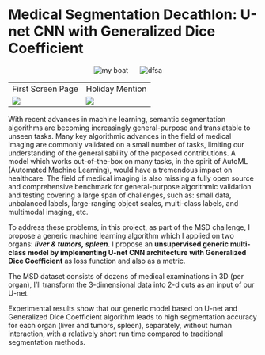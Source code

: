 # Medical Segmentation Decathlon: U-net CNN with Generalized Dice Coefficient





<p align="center">
  <img src="https://user-images.githubusercontent.com/88136596/136197398-a584b511-a82e-4b7a-a80c-bfac32c19428.gif" alt="my boat" />
  <img src="https://user-images.githubusercontent.com/88136596/136198937-c88385bb-a741-4115-89dc-d07ae7051649.gif" hspace="20" alt="dfsa" />
</p>

<p align="center">
<table>
    <tr>
      <td>First Screen Page</td>
      <td>Holiday Mention</td>
    </tr>
    <tr>
      <td><img src="https://user-images.githubusercontent.com/88136596/136198937-c88385bb-a741-4115-89dc-d07ae7051649.gif"></td>
      <td><img src="https://user-images.githubusercontent.com/88136596/136198937-c88385bb-a741-4115-89dc-d07ae7051649.gif"></td>
    </tr>
</table>
</p>


With recent advances in machine learning, semantic segmentation algorithms are becoming increasingly general-purpose and translatable to unseen tasks. Many key algorithmic advances in the field of medical imaging are commonly validated on a small number of tasks, limiting our understanding of the generalisability of the proposed contributions. A model which works out-of-the-box on many tasks, in the spirit of AutoML (Automated Machine Learning), would have a tremendous impact on healthcare. The field of medical imaging is also missing a fully open source and comprehensive benchmark for general-purpose algorithmic validation and testing covering a large span of challenges, such as: small data, unbalanced labels, large-ranging object scales, multi-class labels, and multimodal imaging, etc.

To address these problems, in this project, as part of the MSD challenge, I propose a generic machine learning algorithm which I applied on two organs: ***liver & tumors, spleen***. I propose an **unsupervised generic multi-class model by implementing U-net CNN architecture with Generalized Dice Coefficient** as loss function and also as a metric. 

The MSD dataset consists of dozens of medical examinations in 3D (per organ), I’ll transform the 3-dimensional data into 2-d cuts as an input of our U-net. 

Experimental results show that our generic model based on U-net and Generalized Dice Coefficient algorithm leads to high segmentation accuracy for each organ (liver and tumors, spleen), separately, without human interaction, with a relatively short run time compared to traditional segmentation methods.
